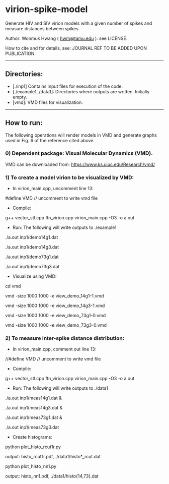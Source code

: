 # virion-spike-model

Generate HIV and SIV virion models with a given number of spikes and measure distances between spikes.

Author: Wonmuk Hwang ( hwm@tamu.edu ). see LICENSE.

How to cite and for details, see:  JOURNAL REF TO BE ADDED UPON PUBLICATION

-------------------------------------------------------

## Directories:
- [./inp1] Contains input files for execution of the code.
- [./example1,./data1]: Directories where outputs are written. Initially empty.
- [vmd]: VMD files for visualization.
-------------------------------------------------------

## How to run:

The following operations will render models in VMD and generate graphs used in Fig. 6 of the reference cited above.


### 0) Dependent package: Visual Molecular Dynamics (VMD).

VMD can be downloaded from: https://www.ks.uiuc.edu/Research/vmd/

### 1) To create a model virion to be visualized by VMD:

- In virion_main.cpp, uncomment line 13:

#define VMD // uncomment to write vmd file

- Compile:

g++ vector_stl.cpp ftn_virion.cpp virion_main.cpp -O3 -o a.out

- Run: The following will write outputs to ./example1

./a.out inp1/demo14g1.dat

./a.out inp1/demo14g3.dat

./a.out inp1/demo73g1.dat

./a.out inp1/demo73g3.dat

- Visualize using VMD:

cd vmd

vmd -size 1000 1000 -e view_demo_14g1-1.vmd

vmd -size 1000 1000 -e view_demo_14g3-1.vmd

vmd -size 1000 1000 -e view_demo_73g1-0.vmd

vmd -size 1000 1000 -e view_demo_73g3-0.vmd

### 2) To measure inter-spike distance distribution:

- In virion_main.cpp, comment out line 13:

//#define VMD // uncomment to write vmd file

- Compile:

g++ vector_stl.cpp ftn_virion.cpp virion_main.cpp -O3 -o a.out

- Run: The following will write outputs to ./data1

./a.out inp1/meas14g1.dat &

./a.out inp1/meas14g3.dat &

./a.out inp1/meas73g1.dat &

./a.out inp1/meas73g3.dat

- Create histograms:

python plot_histo_rcut1r.py

output: histo_rcut1r.pdf, ./data1/histo*_rcut.dat

python plot_histo_nn1.py

output: histo_nn1.pdf, ./data1/histo{14,73}.dat
